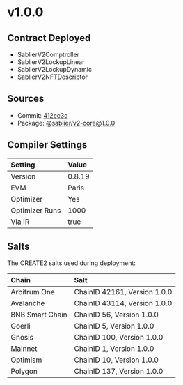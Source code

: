 # v1.0.0

## Contract Deployed

- SablierV2Comptroller
- SablierV2LockupLinear
- SablierV2LockupDynamic
- SablierV2NFTDescriptor

## Sources

- Commit: [412ec3d](https://github.com/sablier-labs/v2-core/commit/412ec3d3998a766507de96afdb26c797d2ae491d)
- Package: [@sablier/v2-core@1.0.0](https://npmjs.com/package/@sablier/v2-core/v/1.0.0)

## Compiler Settings

| Setting        | Value  |
| :------------- | :----- |
| Version        | 0.8.19 |
| EVM            | Paris  |
| Optimizer      | Yes    |
| Optimizer Runs | 1000   |
| Via IR         | true   |

## Salts

The CREATE2 salts used during deployment:

| Chain           | Salt                         |
| :-------------- | :--------------------------- |
| Arbitrum One    | ChainID 42161, Version 1.0.0 |
| Avalanche       | ChainID 43114, Version 1.0.0 |
| BNB Smart Chain | ChainID 56, Version 1.0.0    |
| Goerli          | ChainID 5, Version 1.0.0     |
| Gnosis          | ChainID 100, Version 1.0.0   |
| Mainnet         | ChainID 1, Version 1.0.0     |
| Optimism        | ChainID 10, Version 1.0.0    |
| Polygon         | ChainID 137, Version 1.0.0   |
